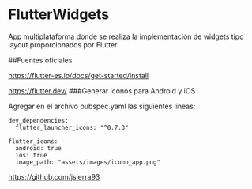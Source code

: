 # FlutterWidgets

App multiplataforma donde se realiza la implementación de widgets tipo layout proporcionados por Flutter.

##Fuentes oficiales

https://flutter-es.io/docs/get-started/install

https://flutter.dev/
###Generar iconos para Android y iOS

Agregar en el archivo pubspec.yaml las siguientes lineas:

```
dev_dependencies:
  flutter_launcher_icons: "^0.7.3"

flutter_icons:
  android: true
  ios: true
  image_path: "assets/images/icono_app.png"
  ```

  https://github.com/jsierra93